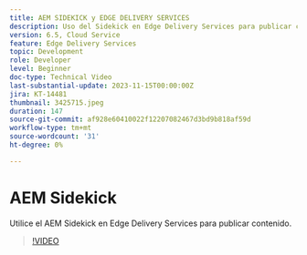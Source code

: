 ```yaml
---
title: AEM SIDEKICK y EDGE DELIVERY SERVICES
description: Uso del Sidekick en Edge Delivery Services para publicar contenido.
version: 6.5, Cloud Service
feature: Edge Delivery Services
topic: Development
role: Developer
level: Beginner
doc-type: Technical Video
last-substantial-update: 2023-11-15T00:00:00Z
jira: KT-14481
thumbnail: 3425715.jpeg
duration: 147
source-git-commit: af928e60410022f12207082467d3bd9b818af59d
workflow-type: tm+mt
source-wordcount: '31'
ht-degree: 0%

---
```



# AEM Sidekick

Utilice el AEM Sidekick en Edge Delivery Services para publicar contenido.

>[!VIDEO](https://video.tv.adobe.com/v/3425715/?learn=on)

